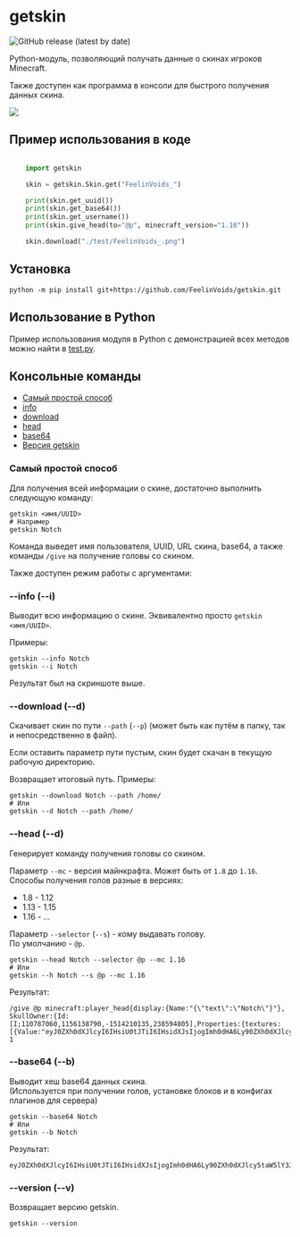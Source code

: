 # getskin
![GitHub release (latest by date)](https://img.shields.io/github/v/release/FeelinVoids_/getskin)

Python-модуль, позволяющий получать данные о скинах игроков Minecraft.

Также доступен как программа в консоли для быстрого получения данных скина.

![](https://i.imgur.com/qPk9fr3.png)

## Пример использования в коде

```python

    import getskin

    skin = getskin.Skin.get("FeelinVoids_")

    print(skin.get_uuid())
    print(skin.get_base64())
    print(skin.get_username())
    print(skin.give_head(to="@p", minecraft_version="1.16"))

    skin.download("./test/FeelinVoids_.png")
```

## Установка

    python -m pip install git+https://github.com/FeelinVoids/getskin.git

## Использование в Python

Пример использования модуля в Python с демонстрацией всех
методов можно найти в [test.py](./getskin/test/test.py).

## Консольные команды

- [Самый простой способ](#simple)
- [info](#info)
- [download](#download)
- [head](#head)
- [base64](#base64)
- [Версия getskin](#version)

### Самый простой способ<a name="simple"></a>
Для получения всей информации о скине, достаточно выполнить следующую команду:

    getskin <имя/UUID>
    # Например
    getskin Notch

Команда выведет имя пользователя, UUID, URL скина, base64, а также команды
`/give` на получение головы со скином.

Также доступен режим работы с аргументами:

### --info (--i)<a name="info"></a>
Выводит всю информацию о скине. Эквивалентно просто `getskin <имя/UUID>`.

Примеры:

    getskin --info Notch
    getskin --i Notch

Результат был на скриншоте выше.

### --download (--d)<a name="download"></a>
Скачивает скин по пути `--path` (`--p`) (может быть как путём в папку, так и непосредственно в файл).

Если оставить параметр пути пустым, скин будет скачан в текущую
рабочую директорию.

Возвращает итоговый путь. Примеры:

    getskin --download Notch --path /home/
    # Или
    getskin --d Notch --path /home/

### --head (--d)<a name="head"></a>
Генерирует команду получения головы со скином.  

Параметр `--mc` - версия майнкрафта. Может быть от `1.8` до `1.16`.
Способы получения голов разные в версиях:
- 1.8 - 1.12
- 1.13 - 1.15
- 1.16 - ... 

Параметр `--selector` (`--s`) - кому выдавать голову.  
По умолчанию - `@p`.

    getskin --head Notch --selector @p --mc 1.16
    # Или
    getskin --h Notch --s @p --mc 1.16

Результат:

    /give @p minecraft:player_head{display:{Name:"{\"text\":\"Notch\"}"}, SkullOwner:{Id:[I;110787060,1156138790,-1514210135,238594805],Properties:{textures:[{Value:"eyJ0ZXh0dXJlcyI6IHsiU0tJTiI6IHsidXJsIjogImh0dHA6Ly90ZXh0dXJlcy5taW5lY3JhZnQubmV0L3RleHR1cmUvMjkyMDA5YTQ5MjViNThmMDJjNzdkYWRjM2VjZWYwN2VhNGM3NDcyZjY0ZTBmZGMzMmNlNTUyMjQ4OTM2MjY4MCJ9fX0="}]}}} 1


### --base64 (--b)<a name="base64"></a>
Выводит хеш base64 данных скина.  
(Используется при получении голов, установке блоков и в конфигах плагинов для сервера)

    getskin --base64 Notch
    # Или
    getskin --b Notch

Результат:

    eyJ0ZXh0dXJlcyI6IHsiU0tJTiI6IHsidXJsIjogImh0dHA6Ly90ZXh0dXJlcy5taW5lY3JhZnQubmV0L3RleHR1cmUvMjkyMDA5YTQ5MjViNThmMDJjNzdkYWRjM2VjZWYwN2VhNGM3NDcyZjY0ZTBmZGMzMmNlNTUyMjQ4OTM2MjY4MCJ9fX0=


### --version (--v)<a name="version"></a>
Возвращает версию getskin.

    getskin --version
